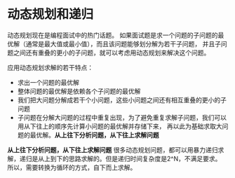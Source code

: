 # 动态规划和递归

动态规划现在是编程面试中的热门话题。
如果面试题是求一个问题的子问题的最优解（通常是最大值或最小值），而且该问题能够划分解为若干子问题，
并且子问题之间还有重叠的更小的子问题，就可以考虑用动态规划来解决这个问题。

应用动态规划求解的若干特点：

* 求出一个问题的最优解
* 整体问题的最优解是依赖各个子问题的最优解
* 我们把大问题分解成若干个小问题，这些小问题之间还有相互重叠的更小的子问题
* 子问题在分解大问题的过程中重复出现，为了避免重复求解子问题，我们可以用从下往上的顺序先计算小问题的最优解并存储下来，
再以此为基础求取大问题的最优解。**从上往下分析问题，从下往上求解问题**


**从上往下分析问题，从下往上求解问题**
很多动态规划问题，都可以用暴力递归求解，递归是从上到下的思路求解的。但是递归时间复杂度是2^N，不满足要求。
所以，需要转换为循环的方式，自下而上求解。

